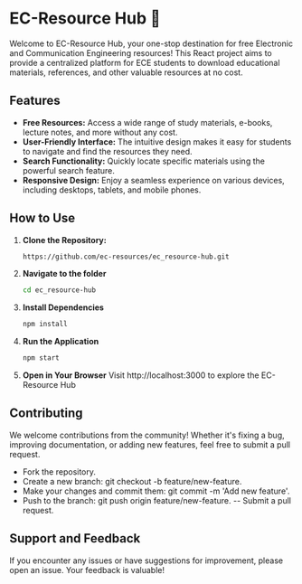 # EC-Resource Hub 🚀

Welcome to EC-Resource Hub, your one-stop destination for free Electronic and Communication Engineering resources! This React project aims to provide a centralized platform for ECE students to download educational materials, references, and other valuable resources at no cost.

## Features

- **Free Resources:** Access a wide range of study materials, e-books, lecture notes, and more without any cost.
- **User-Friendly Interface:** The intuitive design makes it easy for students to navigate and find the resources they need.
- **Search Functionality:** Quickly locate specific materials using the powerful search feature.
- **Responsive Design:** Enjoy a seamless experience on various devices, including desktops, tablets, and mobile phones.

## How to Use

1. **Clone the Repository:**
   ```bash
   https://github.com/ec-resources/ec_resource-hub.git
2. **Navigate to the folder**
   ```bash
   cd ec_resource-hub
4. **Install Dependencies**
   ```bash
   npm install
5. **Run the Application**
      ```bash
      npm start
6. **Open in Your Browser**
   Visit http://localhost:3000 to explore the EC-Resource Hub


## Contributing
We welcome contributions from the community! Whether it's fixing a bug, improving documentation, or adding new features, feel free to submit a pull request.

- Fork the repository.
- Create a new branch: git checkout -b feature/new-feature.
- Make your changes and commit them: git commit -m 'Add new feature'.
- Push to the branch: git push origin feature/new-feature.
-- Submit a pull request.

## Support and Feedback
If you encounter any issues or have suggestions for improvement, please open an issue. Your feedback is valuable!
